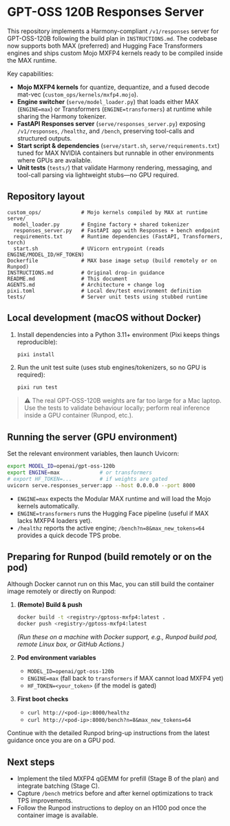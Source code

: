 # GPT-OSS 120B Responses Server

This repository implements a Harmony-compliant `/v1/responses` server for GPT-OSS-120B following the build plan in `INSTRUCTIONS.md`. The codebase now supports both MAX (preferred) and Hugging Face Transformers engines and ships custom Mojo MXFP4 kernels ready to be compiled inside the MAX runtime.

Key capabilities:
- **Mojo MXFP4 kernels** for quantize, dequantize, and a fused decode mat-vec (`custom_ops/kernels/mxfp4.mojo`).
- **Engine switcher** (`serve/model_loader.py`) that loads either MAX (`ENGINE=max`) or Transformers (`ENGINE=transformers`) at runtime while sharing the Harmony tokenizer.
- **FastAPI Responses server** (`serve/responses_server.py`) exposing `/v1/responses`, `/healthz`, and `/bench`, preserving tool-calls and structured outputs.
- **Start script & dependencies** (`serve/start.sh`, `serve/requirements.txt`) tuned for MAX NVIDIA containers but runnable in other environments where GPUs are available.
- **Unit tests** (`tests/`) that validate Harmony rendering, messaging, and tool-call parsing via lightweight stubs—no GPU required.

## Repository layout

```
custom_ops/             # Mojo kernels compiled by MAX at runtime
serve/
  model_loader.py       # Engine factory + shared tokenizer
  responses_server.py   # FastAPI app with Responses + bench endpoint
  requirements.txt      # Runtime dependencies (FastAPI, Transformers, torch)
  start.sh              # UVicorn entrypoint (reads ENGINE/MODEL_ID/HF_TOKEN)
Dockerfile              # MAX base image setup (build remotely or on Runpod)
INSTRUCTIONS.md         # Original drop-in guidance
README.md               # This document
AGENTS.md               # Architecture + change log
pixi.toml               # Local dev/test environment definition
tests/                  # Server unit tests using stubbed runtime
```

## Local development (macOS without Docker)

1. Install dependencies into a Python 3.11+ environment (Pixi keeps things reproducible):
   ```bash
   pixi install
   ```
2. Run the unit test suite (uses stub engines/tokenizers, so no GPU is required):
   ```bash
   pixi run test
   ```

>⚠️ The real GPT-OSS-120B weights are far too large for a Mac laptop. Use the tests to validate behaviour locally; perform real inference inside a GPU container (Runpod, etc.).

## Running the server (GPU environment)

Set the relevant environment variables, then launch Uvicorn:

```bash
export MODEL_ID=openai/gpt-oss-120b
export ENGINE=max             # or transformers
# export HF_TOKEN=...         # if weights are gated
uvicorn serve.responses_server:app --host 0.0.0.0 --port 8000
```

- `ENGINE=max` expects the Modular MAX runtime and will load the Mojo kernels automatically.
- `ENGINE=transformers` runs the Hugging Face pipeline (useful if MAX lacks MXFP4 loaders yet).
- `/healthz` reports the active engine; `/bench?n=8&max_new_tokens=64` provides a quick decode TPS probe.

## Preparing for Runpod (build remotely or on the pod)

Although Docker cannot run on this Mac, you can still build the container image remotely or directly on Runpod:

1. **(Remote) Build & push**
   ```bash
   docker build -t <registry>/gptoss-mxfp4:latest .
   docker push <registry>/gptoss-mxfp4:latest
   ```
   *(Run these on a machine with Docker support, e.g., Runpod build pod, remote Linux box, or GitHub Actions.)*

2. **Pod environment variables**
   - `MODEL_ID=openai/gpt-oss-120b`
   - `ENGINE=max` (fall back to `transformers` if MAX cannot load MXFP4 yet)
   - `HF_TOKEN=<your_token>` (if the model is gated)

3. **First boot checks**
   - `curl http://<pod-ip>:8000/healthz`
   - `curl http://<pod-ip>:8000/bench?n=8&max_new_tokens=64`

Continue with the detailed Runpod bring-up instructions from the latest guidance once you are on a GPU pod.

## Next steps

- Implement the tiled MXFP4 qGEMM for prefill (Stage B of the plan) and integrate batching (Stage C).
- Capture `/bench` metrics before and after kernel optimizations to track TPS improvements.
- Follow the Runpod instructions to deploy on an H100 pod once the container image is available.
